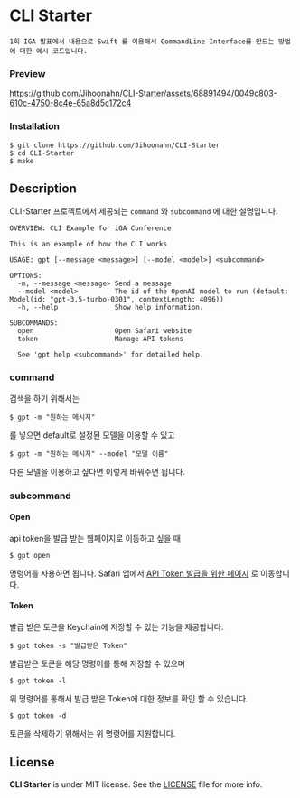 # CLI Starter
```
1회 IGA 발표에서 내용으로 Swift 를 이용해서 CommandLine Interface를 만드는 방법에 대한 예시 코드입니다.
```
### Preview
https://github.com/Jihoonahn/CLI-Starter/assets/68891494/0049c803-610c-4750-8c4e-65a8d5c172c4


### Installation
```
$ git clone https://github.com/Jihoonahn/CLI-Starter
$ cd CLI-Starter
$ make
```

## Description
CLI-Starter 프로젝트에서 제공되는 ``command`` 와 ``subcommand`` 에 대한 설명입니다.

```
OVERVIEW: CLI Example for iGA Conference

This is an example of how the CLI works

USAGE: gpt [--message <message>] [--model <model>] <subcommand>

OPTIONS:
  -m, --message <message> Send a message
  --model <model>         The id of the OpenAI model to run (default: Model(id: "gpt-3.5-turbo-0301", contextLength: 4096))
  -h, --help              Show help information.

SUBCOMMANDS:
  open                    Open Safari website
  token                   Manage API tokens

  See 'gpt help <subcommand>' for detailed help.
```

### command

검색을 하기 위해서는 

```
$ gpt -m "원하는 메시지"
```
를 넣으면 default로 설정된 모델을 이용할 수 있고

```
$ gpt -m "원하는 메시지" --model "모델 이름"
```

다른 모델을 이용하고 싶다면 이렇게 바꿔주면 됩니다.

### subcommand

#### Open
api token을 발급 받는 웹페이지로 이동하고 싶을 때
```
$ gpt open
```
명령어를 사용하면 됩니다.
Safari 앱에서 [API Token 발급을 위한 페이지](https://platform.openai.com/account/api-keys) 로 이동합니다.

#### Token
발급 받은 토큰을 Keychain에 저장할 수 있는 기능을 제공합니다.

```
$ gpt token -s "발급받은 Token"
```

발급받은 토큰을 해당 명령어를 통해 저장할 수 있으며

```
$ gpt token -l
```

위 명령어를 통해서 발급 받은 Token에 대한 정보를 확인 할 수 있습니다.

```
$ gpt token -d
```

토큰을 삭제하기 위해서는 위 명령어를 지원합니다.

## License
**CLI Starter** is under MIT license. See the [LICENSE](LICENSE) file for more info.
